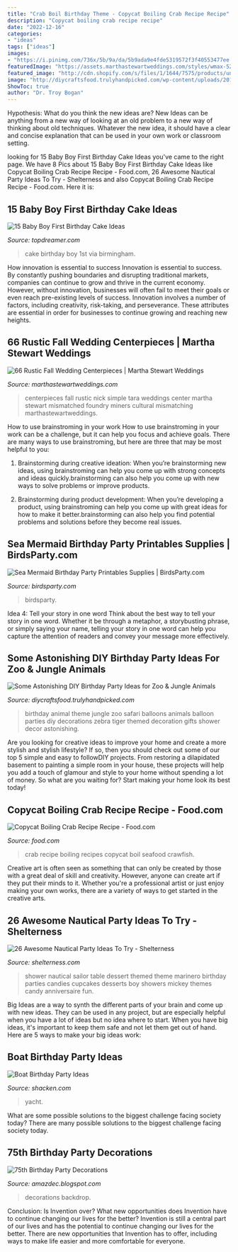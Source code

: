 ```yaml
---
title: "Crab Boil Birthday Theme - Copycat Boiling Crab Recipe Recipe"
description: "Copycat boiling crab recipe recipe"
date: "2022-12-16"
categories:
- "ideas"
tags: ["ideas"]
images:
- "https://i.pinimg.com/736x/5b/9a/da/5b9ada9e4fde5319572f3f40553477ee.jpg"
featuredImage: "https://assets.marthastewartweddings.com/styles/wmax-520-highdpi/d20/tara-nick-rw0612-076/tara-nick-rw0612-076_vert.jpg?itok=P24ocujY"
featured_image: "http://cdn.shopify.com/s/files/1/1644/7575/products/under-the-sea-mermaid-dolphin-birthday-party-supplies-printables-ideas-desserts-table01_1024x1024.png?v=1481307714"
image: "http://diycraftsfood.trulyhandpicked.com/wp-content/uploads/2016/06/Animal-birthday-party_as.jpg"
ShowToc: true
author: "Dr. Troy Bogan"
---
```



Hypothesis: What do you think the new ideas are?
New Ideas can be anything from a new way of looking at an old problem to a new way of thinking about old techniques. Whatever the new idea, it should have a clear and concise explanation that can be used in your own work or classroom setting.

	

		
looking for 15 Baby Boy First Birthday Cake Ideas you've came to the right page. We have 8 Pics about 15 Baby Boy First Birthday Cake Ideas like Copycat Boiling Crab Recipe Recipe - Food.com, 26 Awesome Nautical Party Ideas To Try - Shelterness and also Copycat Boiling Crab Recipe Recipe - Food.com. Here it is:
		
    
## 15 Baby Boy First Birthday Cake Ideas

<img loading=lazy src="http://www.topdreamer.com/wp-content/uploads/2014/10/Birmingham_city_fc_1st_birthday_cake.jpg" onerror="this.onerror=null;this.src='https://tse1.mm.bing.net/th?id=OIP.1kTbujWkIhA4L-w7rRF_fAHaGL&amp;pid=15.1';" alt="15 Baby Boy First Birthday Cake Ideas">

_Source: topdreamer.com_

>cake birthday boy 1st via birmingham. 

	

How innovation is essential to success
Innovation is essential to success. By constantly pushing boundaries and disrupting traditional markets, companies can continue to grow and thrive in the current economy. However, without innovation, businesses will often fail to meet their goals or even reach pre-existing levels of success. Innovation involves a number of factors, including creativity, risk-taking, and perseverance. These attributes are essential in order for businesses to continue growing and reaching new heights.

    
## 66 Rustic Fall Wedding Centerpieces | Martha Stewart Weddings

<img loading=lazy src="https://assets.marthastewartweddings.com/styles/wmax-520-highdpi/d20/tara-nick-rw0612-076/tara-nick-rw0612-076_vert.jpg?itok=P24ocujY" onerror="this.onerror=null;this.src='https://tse3.mm.bing.net/th?id=OIP.jdTcj6PCsWohReWfAazY_wHaJQ&amp;pid=15.1';" alt="66 Rustic Fall Wedding Centerpieces | Martha Stewart Weddings">

_Source: marthastewartweddings.com_

>centerpieces fall rustic nick simple tara weddings center martha stewart mismatched foundry miners cultural mismatching marthastewartweddings. 

	

How to use brainstroming in your work
How to use brainstroming in your work can be a challenge, but it can help you focus and achieve goals. There are many ways to use brainstroming, but here are three that may be most helpful to you:
1. Brainstorming during creative ideation: When you’re brainstorming new ideas, using brainstroming can help you come up with strong concepts and ideas quickly.brainstorming can also help you come up with new ways to solve problems or improve products.

2. Brainstorming during product development: When you’re developing a product, using brainstroming can help you come up with great ideas for how to make it better.brainstorming can also help you find potential problems and solutions before they become real issues.


    
## Sea Mermaid Birthday Party Printables Supplies | BirdsParty.com

<img loading=lazy src="http://cdn.shopify.com/s/files/1/1644/7575/products/under-the-sea-mermaid-dolphin-birthday-party-supplies-printables-ideas-desserts-table01_1024x1024.png?v=1481307714" onerror="this.onerror=null;this.src='https://tse2.mm.bing.net/th?id=OIP.IJp1GACMxqHW54aBBd4DDwHaJ4&amp;pid=15.1';" alt="Sea Mermaid Birthday Party Printables Supplies | BirdsParty.com">

_Source: birdsparty.com_

>birdsparty. 

	

Idea 4: Tell your story in one word
Think about the best way to tell your story in one word. Whether it be through a metaphor, a storybusting phrase, or simply saying your name, telling your story in one word can help you capture the attention of readers and convey your message more effectively.

    
## Some Astonishing DIY Birthday Party Ideas For Zoo &amp; Jungle Animals

<img loading=lazy src="http://diycraftsfood.trulyhandpicked.com/wp-content/uploads/2016/06/Animal-birthday-party_as.jpg" onerror="this.onerror=null;this.src='https://tse4.mm.bing.net/th?id=OIP.83o7nacrJk7rH5246fQUTgHaJ3&amp;pid=15.1';" alt="Some Astonishing DIY Birthday Party Ideas for Zoo &amp; Jungle Animals">

_Source: diycraftsfood.trulyhandpicked.com_

>birthday animal theme jungle zoo safari balloons animals balloon parties diy decorations zebra tiger themed decoration gifts shower decor astonishing. 

	

Are you looking for creative ideas to improve your home and create a more stylish and stylish lifestyle? If so, then you should check out some of our top 5 simple and easy to followDIY projects. From restoring a dilapidated basement to painting a simple room in your house, these projects will help you add a touch of glamour and style to your home without spending a lot of money. So what are you waiting for? Start making your home look its best today!

    
## Copycat Boiling Crab Recipe Recipe - Food.com

<img loading=lazy src="http://img.sndimg.com/food/image/upload/w_614,h_461/v1/img/recipes/42/68/92/picBZs6Qn.jpg" onerror="this.onerror=null;this.src='https://tse4.mm.bing.net/th?id=OIP.gnL4uqO4BfC3aKH9v4BVtwHaFj&amp;pid=15.1';" alt="Copycat Boiling Crab Recipe Recipe - Food.com">

_Source: food.com_

>crab recipe boiling recipes copycat boil seafood crawfish. 

	

Creative art is often seen as something that can only be created by those with a great deal of skill and creativity. However, anyone can create art if they put their minds to it. Whether you're a professional artist or just enjoy making your own works, there are a variety of ways to get started in the creative arts.

    
## 26 Awesome Nautical Party Ideas To Try - Shelterness

<img loading=lazy src="https://i.shelterness.com/2016/10/27-sailor-dessert-table-with-candies-and-cupcakes.jpg" onerror="this.onerror=null;this.src='https://tse4.mm.bing.net/th?id=OIP.UV9uRUvClKXN1w5XZwh_pgAAAA&amp;pid=15.1';" alt="26 Awesome Nautical Party Ideas To Try - Shelterness">

_Source: shelterness.com_

>shower nautical sailor table dessert themed theme marinero birthday parties candies cupcakes desserts boy showers mickey themes candy anniversaire fun. 

	

Big Ideas are a way to synth the different parts of your brain and come up with new ideas. They can be used in any project, but are especially helpful when you have a lot of ideas but no idea where to start. When you have big ideas, it's important to keep them safe and not let them get out of hand. Here are 5 ways to make your big ideas work: 

    
## Boat Birthday Party Ideas

<img loading=lazy src="https://www.shacken.com/wp-content/uploads/2018/12/admiral_yacht_charters_corporate_parties_008_0.jpg" onerror="this.onerror=null;this.src='https://tse1.mm.bing.net/th?id=OIP.raFokqx5YNJQaX2DA8pz_wHaE0&amp;pid=15.1';" alt="Boat Birthday Party Ideas">

_Source: shacken.com_

>yacht. 

	

What are some possible solutions to the biggest challenge facing society today?
There are many possible solutions to the biggest challenge facing society today.

    
## 75th Birthday Party Decorations

<img loading=lazy src="https://i.pinimg.com/736x/5b/9a/da/5b9ada9e4fde5319572f3f40553477ee.jpg" onerror="this.onerror=null;this.src='https://tse1.mm.bing.net/th?id=OIP.ZwS-qWyWazAPlSjplY3uLwHaHa&amp;pid=15.1';" alt="75th Birthday Party Decorations">

_Source: amazdec.blogspot.com_

>decorations backdrop. 

	

Conclusion: Is Invention over? What new opportunities does Invention have to continue changing our lives for the better?
Invention is still a central part of our lives and has the potential to continue changing our lives for the better. There are new opportunities that Invention has to offer, including ways to make life easier and more comfortable for everyone.

